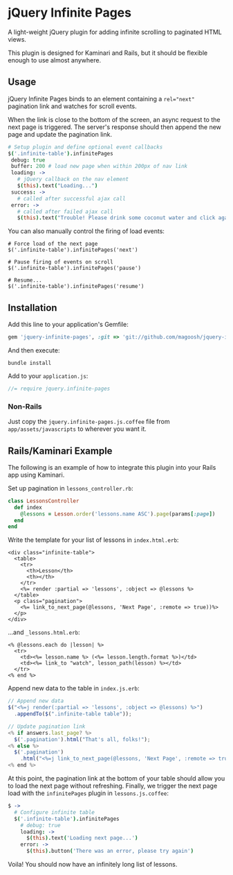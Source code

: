 jQuery Infinite Pages
=====================

A light-weight jQuery plugin for adding infinite scrolling to paginated HTML views.

This plugin is designed for Kaminari and Rails, but it should be flexible enough to use
almost anywhere.

Usage
-----
jQuery Infinite Pages binds to an element containing a `rel="next"` pagination link and
watches for scroll events.

When the link is close to the bottom of the screen, an async request to the next page
is triggered. The server's response should then append the new page and update the
pagination link.

```coffeescript
# Setup plugin and define optional event callbacks
$('.infinite-table').infinitePages
 debug: true
 buffer: 200 # load new page when within 200px of nav link
 loading: ->
   # jQuery callback on the nav element
   $(this).text("Loading...")
 success: ->
   # called after successful ajax call
 error: ->
   # called after failed ajax call
   $(this).text("Trouble! Please drink some coconut water and click again")
```

You can also manually control the firing of load events:

```
# Force load of the next page
$('.infinite-table').infinitePages('next')

# Pause firing of events on scroll
$('.infinite-table').infinitePages('pause')

# Resume...
$('.infinite-table').infinitePages('resume')
```

Installation
------------

Add this line to your application's Gemfile:

```ruby
gem 'jquery-infinite-pages', :git => 'git://github.com/magoosh/jquery-infinite-pages.git'
```

And then execute:

```
bundle install
```

Add to your `application.js`:

```javascript
//= require jquery.infinite-pages
```

### Non-Rails

Just copy the `jquery.infinite-pages.js.coffee` file from `app/assets/javascripts` to
wherever you want it.

Rails/Kaminari Example
----------------------

The following is an example of how to integrate this plugin into your Rails app
using Kaminari.

Set up pagination in `lessons_controller.rb`:

```ruby
class LessonsController
  def index
    @lessons = Lesson.order('lessons.name ASC').page(params[:page])
  end
end
```

Write the template for your list of lessons in `index.html.erb`:

```erb
<div class="infinite-table">
  <table>
    <tr>
      <th>Lesson</th>
      <th></th>
    </tr>
    <%= render :partial => 'lessons', :object => @lessons %>
  </table>
  <p class="pagination">
    <%= link_to_next_page(@lessons, 'Next Page', :remote => true))%>
  </p>
</div>
```

...and `_lessons.html.erb`:

```erb
<% @lessons.each do |lesson| %>
  <tr>
    <td><%= lesson.name %> (<%= lesson.length.format %>)</td>
    <td><%= link_to "watch", lesson_path(lesson) %></td>
  </tr>
<% end %>
```

Append new data to the table in `index.js.erb`:

```javascript
// Append new data
$("<%=j render(:partial => 'lessons', :object => @lessons) %>")
  .appendTo($(".infinite-table table"));

// Update pagination link
<% if answers.last_page? %>
  $('.pagination').html("That's all, folks!");
<% else %>
  $('.pagination')
    .html("<%=j link_to_next_page(@lessons, 'Next Page', :remote => true))%>");
<% end %>
```

At this point, the pagination link at the bottom of your table should allow you
to load the next page without refreshing. Finally, we trigger the next page load
with the `infinitePages` plugin in `lessons.js.coffee`:

```coffee
$ ->
  # Configure infinite table
  $('.infinite-table').infinitePages
    # debug: true
    loading: ->
      $(this).text('Loading next page...')
    error: ->
      $(this).button('There was an error, please try again')
```

Voila! You should now have an infinitely long list of lessons.
